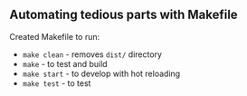 ## Automating tedious parts with Makefile

Created Makefile to run:

* `make clean` - removes `dist/` directory
* `make` - to test and build
* `make start` - to develop with hot reloading
* `make test` - to test
